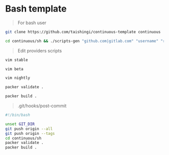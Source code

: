 # Bash template

> For bash user

```bash
git clone https://github.com/taishingi/continuous-template continuous
```

```bash
cd continuous/sh && ./scripts-gen "github.com|gitlab.com" "username" "repository"
```

> Edit providers scripts

```bash
vim stable
```

```bash
vim beta
```

```bash
vim nightly 
```

```bash
packer validate . 
```

```bash
packer build .
```

> .git/hooks/post-commit

```bash
#!/bin/bash

unset GIT_DIR
git push origin --all
git push origin --tags
cd continuous/sh
packer validate .
packer build .
```
